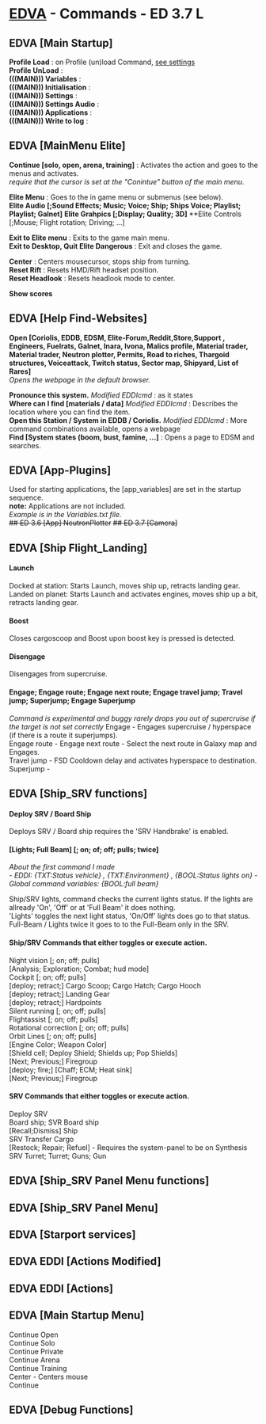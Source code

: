 # [EDVA](../../../EDVA) - Commands - ED 3.7 L
## EDVA [Main Startup]
**Profile Load** :  on Profile (un)load Command, [see settings](../../../EDVA/#execute-commands-at-profile-loaded--unloaded)  
**Profile UnLoad** :  
**(((MAIN))) Variables** :  
**(((MAIN))) Initialisation** :  
**(((MAIN))) Settings** :  
**(((MAIN))) Settings Audio** :  
**(((MAIN))) Applications** :  
**(((MAIN))) Write to log** :  

## EDVA [MainMenu Elite]
**Continue [solo, open, arena, training]** : Activates the action and goes to the menus and activates.  
*require that the cursor is set at the "Conintue" button of the main menu.*  

**Elite Menu** : Goes to the in game menu or submenus (see below).  
**Elite Audio [;Sound Effects; Music; Voice; Ship; Ships Voice; Playlist; Playlist; Galnet]**
**Elite Grahpics [;Display; Quality; 3D]**
**Elite Controls [;Mouse; Flight rotation; Driving; ...]

**Exit to Elite menu** : Exits to the game main menu.  
**Exit to Desktop, Quit Elite Dangerous** : Exit and closes the game.  

**Center** : Centers mousecursor, stops ship from turning.  
**Reset Rift** : Resets HMD/Rift headset position.  
**Reset Headlook** : Resets headlook mode to center.  

**Show scores** 

## EDVA [Help Find-Websites]
**Open [Coriolis, EDDB, EDSM, Elite-Forum,Reddit,Store,Support , Engineers, Fuelrats, Galnet, Inara, Ivona, Malics profile, Material trader, Material trader, Neutron plotter, Permits, Road to riches, Thargoid structures, Voiceattack, Twitch status, Sector map, Shipyard, List of Rares]**  
*Opens the webpage in the default browser.*  
  
**Pronounce this system.** *Modified EDDIcmd* : as it states  
**Where can I find [materials / data]** *Modified EDDIcmd* : Describes the location where you can find the item.  
**Open this Station / System in EDDB / Coriolis.** *Modified EDDIcmd* : More command combinations available, opens a webpage  
**Find [System states (boom, bust, famine, ...]** : Opens a page to EDSM and searches.  

## EDVA [App-Plugins]
Used for starting applications, the [app_variables] are set in the startup sequence.  
**note:** Applications are not included.  
*Example is in the Variables.txt file.*  
~~## ED 3.6 [App] NeutronPlotter~~
~~## ED 3.7 [Camera]~~

## EDVA [Ship Flight_Landing]
#### Launch
Docked at station: Starts Launch, moves ship up, retracts landing gear.  
Landed on planet: Starts Launch and activates engines, moves ship up a bit, retracts landing gear.

#### Boost
Closes cargoscoop and Boost upon boost key is pressed is detected.
#### Disengage
Disengages from supercruise.

#### Engage; Engage route; Engage next route; Engage travel jump; Travel jump; Superjump; Engage Superjump
*Command is experimental and buggy*
*rarely drops you out of supercruise if the target is not set correctly*
Engage - Engages supercruise / hyperspace (if there is a route it superjumps).  
Engage route - 
Engage next route - Select the next route in Galaxy map and Engages.  
Travel jump - FSD Cooldown delay and activates hyperspace to destination.  
Superjump - 



## EDVA [Ship_SRV functions]

#### Deploy SRV / Board Ship
Deploys SRV / Board ship requires the 'SRV Handbrake' is enabled.

#### [Lights; Full Beam] [; on; of; off; pulls; twice]
*About the first command I made*  
*- EDDI: {TXT:Status vehicle} , {TXT:Environment} , {BOOL:Status lights on} - Global command variables: {BOOL:full beam}*  
  
Ship/SRV lights, command checks the current lights status. 
If the lights are allready 'On', 'Off' or at 'Full Beam' it does nothing.  
'Lights' toggles the next light status, 'On/Off' lights does go to that status.  
Full-Beam / Lights twice it goes to to the Full-Beam only in the SRV.  

#### Ship/SRV Commands that either toggles or execute action.
Night vision [; on; off; pulls]  
[Analysis; Exploration; Combat; hud mode]  
Cockpit [; on; off; pulls]  
[deploy; retract;] Cargo Scoop; Cargo Hatch; Cargo Hooch  
[deploy; retract;] Landing Gear  
[deploy; retract;] Hardpoints  
Silent running [; on; off; pulls]  
Flightassist [; on; off; pulls]  
Rotational correction [; on; off; pulls]  
Orbit Lines [; on; off; pulls]  
[Engine Color; Weapon Color]  
[Shield cell; Deploy Shield; Shields up; Pop Shields]  
[Next; Previous;] Firegroup  
[deploy; fire;] [Chaff; ECM; Heat sink]  
[Next; Previous;] Firegroup  

#### SRV Commands that either toggles or execute action.
Deploy SRV  
Board ship; SVR Board ship  
[Recall;Dismiss] Ship  
SRV Transfer Cargo  
[Restock; Repair; Refuel] - Requires the system-panel to be on Synthesis
SRV Turret; Turret; Guns; Gun

## EDVA [Ship_SRV Panel Menu functions]
## EDVA [Ship_SRV Panel Menu]
## EDVA [Starport services]
## EDVA EDDI [Actions Modified]
## EDVA EDDI [Actions]
## EDVA [Main Startup Menu]
Continue Open  
Continue Solo  
Continue Private  
Continue Arena  
Continue Training  
Center - Centers mouse  
Continue   
## EDVA [Debug Functions]